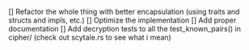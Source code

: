 [] Refactor the whole thing with better encapsulation (using traits and structs and impls, etc.)
[] Optimize the implementation
[] Add proper documentation
[] Add decryption tests to all the test_known_pairs() in cipher/ (check out scytale.rs to see what i mean)
